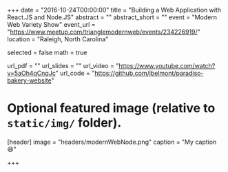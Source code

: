 +++
date = "2016-10-24T00:00:00"
title = "Building a Web Application with React.JS and Node.JS"
abstract = ""
abstract_short = ""
event = "Modern Web Variety Show"
event_url = "https://www.meetup.com/trianglemodernweb/events/234226919/"
location = "Raleigh, North Carolina"

selected = false
math = true

url_pdf = ""
url_slides = ""
url_video = "https://www.youtube.com/watch?v=5aOh4qCnqJc"
url_code = "https://github.com/jbelmont/paradiso-bakery-website"

# Optional featured image (relative to `static/img/` folder).
[header]
image = "headers/modernWebNode.png"
caption = "My caption :smile:"

+++